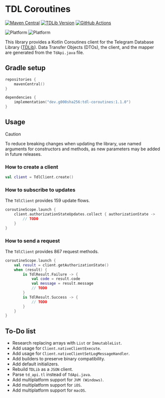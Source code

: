 # TDL Coroutines

[![Maven Central](https://img.shields.io/maven-central/v/dev.g000sha256/tdl-coroutines?label=Maven%20Central&labelColor=171C35&color=E38E33)](https://central.sonatype.com/artifact/dev.g000sha256/tdl-coroutines)
[![TDLib Version](https://img.shields.io/badge/TDLib-v1.8.50-blue?labelColor=19212A&color=53A5E3)](https://github.com/tdlib/td/tree/fb04b8d40e5e3d24c30001af2e9784c91d4606c0)
[![GitHub Actions](https://img.shields.io/github/actions/workflow/status/g000sha256/tdl-coroutines/build-and-publish.yml?label=GitHub%20Actions&labelColor=161B22)](https://github.com/g000sha256/tdl-coroutines/actions/workflows/build-and-publish.yml)

![Platform](https://img.shields.io/static/v1?label=Platform&labelColor=black&message=Android&color=green)
![Platform](https://img.shields.io/static/v1?label=Platform&labelColor=black&message=JVM%20(Linux/macOS)&color=orange)

This library provides a Kotlin Coroutines client for the Telegram Database Library ([TDLib](https://github.com/tdlib/td)).
Data Transfer Objects (DTOs), the client, and the mapper are generated from the `TdApi.java` file.

## Gradle setup

```kotlin
repositories {
    mavenCentral()
}
```

```kotlin
dependencies {
    implementation("dev.g000sha256:tdl-coroutines:1.1.0")
}
```

## Usage

> [!CAUTION]
> To reduce breaking changes when updating the library, use named arguments for constructors and methods, as new parameters may
> be added in future releases.

### How to create a client

```kotlin
val client = TdlClient.create()
```

### How to subscribe to updates

The `TdlClient` provides 159 update flows.

```kotlin
coroutineScope.launch {
    client.authorizationStateUpdates.collect { authorizationState ->
        // TODO
    }
}
```

### How to send a request

The `TdlClient` provides 867 request methods.

```kotlin
coroutineScope.launch {
    val result = client.getAuthorizationState()
    when (result) {
        is TdlResult.Failure -> {
            val code = result.code
            val message = result.message
            // TODO
        }
        is TdlResult.Success -> {
            // TODO
        }
    }
}
```

## To-Do list

- Research replacing arrays with `List` or `ImmutableList`.
- Add usage for `Client.nativeClientExecute`.
- Add usage for `Client.nativeClientSetLogMessageHandler`.
- Add builders to preserve binary compatibility.
- Add default initializers.
- Rebuild `TDLib` as a `JSON` client.
- Parse `td_api.tl` instead of `TdApi.java`.
- Add multiplatform support for `JVM (Windows)`.
- Add multiplatform support for `iOS`.
- Add multiplatform support for `macOS`.
